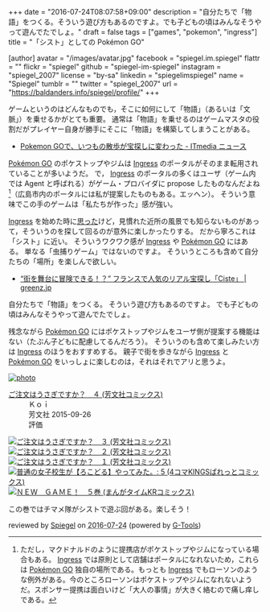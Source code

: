 +++
date = "2016-07-24T08:07:58+09:00"
description = "自分たちで「物語」をつくる。そういう遊び方もあるのですよ。でも子どもの頃はみんなそうやって遊んでたでしょ。"
draft = false
tags = ["games", "pokemon", "ingress"]
title = "「シスト」としての Pokémon GO"

[author]
  avatar = "/images/avatar.jpg"
  facebook = "spiegel.im.spiegel"
  flattr = ""
  flickr = "spiegel"
  github = "spiegel-im-spiegel"
  instagram = "spiegel_2007"
  license = "by-sa"
  linkedin = "spiegelimspiegel"
  name = "Spiegel"
  tumblr = ""
  twitter = "spiegel_2007"
  url = "https://baldanders.info/spiegel/profile/"
+++

ゲームというのはどんなものでも，そこに如何にして「物語」（あるいは「文脈」）を乗せるかがとても重要。
通常は「物語」を乗せるのはゲームマスタの役割だがプレイヤー自身が勝手にそこに「物語」を構築してしまうことがある。

- [Pokemon GOで、いつもの散歩が宝探しに変わった - ITmedia ニュース](http://www.itmedia.co.jp/news/articles/1607/23/news040.html)

[Pokémon GO] のポケストップやジムは [Ingress] のポータルがそのまま転用されていることが多いようだ。
で， [Ingress] のポータルの多くはユーザ（ゲーム内では Agent と呼ばれる）がゲーム・プロバイダに propose したものなんだよね[^a]（広島市内のポータルには私が提案したものもある。エッヘン）。
そういう意味でこの手のゲームは「私たちが作った」感が強い。

[^a]: ただし，マクドナルドのように提携店がポケストップやジムになっている場合もある。 [Ingress] では原則として店舗はポータルになれないため，これらは [Pokémon GO] 独自の場所である。もっとも [Ingress] でもローソンのような例外がある。今のところローソンはポケストップやジムになれないようだ。スポンサー提携は面白いけど「大人の事情」が大きく絡むので痛し痒しである。

[Ingress] を始めた時に[思った](https://baldanders.info/spiegel/log2/000757.shtml "遅れてきた Agent — Baldanders.info")けど，見慣れた近所の風景でも知らないものがあって，そういうのを探して回るのが意外に楽しかったりする。
だから寧ろこれは「シスト」に近い。
そういうワクワク感が [Ingress] や [Pokémon GO] にはある。
単なる「虫捕りゲーム」ではないのですよ。
そういうところも含めて自分たちの「場所」を楽しんで欲しい。

- [“街を舞台に冒険できる！？” フランスで人気のリアル宝探し「Ciste」 | greenz.jp](http://greenz.jp/2010/12/27/ciste_treasure/)

自分たちで「物語」をつくる。
そういう遊び方もあるのですよ。
でも子どもの頃はみんなそうやって遊んでたでしょ。

残念ながら [Pokémon GO] にはポケストップやジムをユーザ側が提案する機能はない（たぶん子どもに配慮してるんだろう）。
そういうのも含めて楽しみたい方は [Ingress] のほうをおすすめする。
親子で街を歩きながら [Ingress] と [Pokémon GO] をいっしょに楽しむのは，それはそれでアリと思うよ。

[Pokémon GO]: http://www.pokemongo.jp/ "『Pokémon GO』公式サイト"
[Ingress]: https://www.ingress.com/

<div class="hreview" ><a class="item url" href="https://www.amazon.co.jp/exec/obidos/ASIN/B015GVZA3E/baldandersinf-22/"><img src="https://images-fe.ssl-images-amazon.com/images/I/51Z2iWruqoL._SL160_.jpg" alt="photo" class="photo"  /></a><dl ><dt class="fn"><a class="item url" href="https://www.amazon.co.jp/exec/obidos/ASIN/B015GVZA3E/baldandersinf-22/">ご注文はうさぎですか？　４ (芳文社コミックス)</a></dt><dd>Ｋｏｉ </dd><dd>芳文社 2015-09-26</dd><dd>評価<abbr class="rating" title="4"><img src="https://images-fe.ssl-images-amazon.com/images/G/01/detail/stars-4-0.gif" alt="" /></abbr> </dd></dl><p class="similar"><a href="https://www.amazon.co.jp/exec/obidos/ASIN/B00MIDW7J4/baldandersinf-22/" target="_top"><img src="https://images-fe.ssl-images-amazon.com/images/P/B00MIDW7J4.09._SCTHUMBZZZ_.jpg"  alt="ご注文はうさぎですか？　３ (芳文社コミックス)"  /></a> <a href="https://www.amazon.co.jp/exec/obidos/ASIN/B00IZ7R7B0/baldandersinf-22/" target="_top"><img src="https://images-fe.ssl-images-amazon.com/images/P/B00IZ7R7B0.09._SCTHUMBZZZ_.jpg"  alt="ご注文はうさぎですか？　２ (芳文社コミックス)"  /></a> <a href="https://www.amazon.co.jp/exec/obidos/ASIN/B00IZ7R7LK/baldandersinf-22/" target="_top"><img src="https://images-fe.ssl-images-amazon.com/images/P/B00IZ7R7LK.09._SCTHUMBZZZ_.jpg"  alt="ご注文はうさぎですか？　１ (芳文社コミックス)"  /></a> <a href="https://www.amazon.co.jp/exec/obidos/ASIN/B01IOL6L36/baldandersinf-22/" target="_top"><img src="https://images-fe.ssl-images-amazon.com/images/P/B01IOL6L36.09._SCTHUMBZZZ_.jpg"  alt="普通の女子校生が【ろこどる】やってみた。: 5 (4コマKINGSぱれっとコミックス)"  /></a> <a href="https://www.amazon.co.jp/exec/obidos/ASIN/B01IT5TZIA/baldandersinf-22/" target="_top"><img src="https://images-fe.ssl-images-amazon.com/images/P/B01IT5TZIA.09._SCTHUMBZZZ_.jpg"  alt="ＮＥＷ　ＧＡＭＥ！　５巻 (まんがタイムKRコミックス)"  /></a> </p>
<p class="description">この巻ではチマメ隊がシストで遊ぶ回がある。楽しそう！</p>
<p class="gtools" >reviewed by <a href='#maker' class='reviewer'>Spiegel</a> on <abbr class="dtreviewed" title="2016-07-23">2016-07-24</abbr> (powered by <a href="http://www.goodpic.com/mt/aws/index.html" >G-Tools</a>)</p>
</div>
